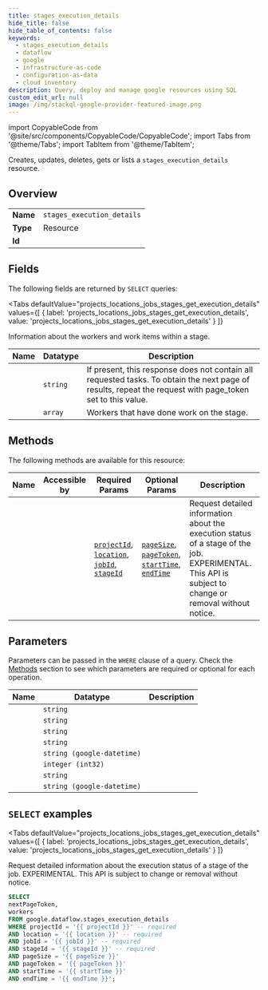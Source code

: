 ```yaml
--- 
title: stages_execution_details
hide_title: false
hide_table_of_contents: false
keywords:
  - stages_execution_details
  - dataflow
  - google
  - infrastructure-as-code
  - configuration-as-data
  - cloud inventory
description: Query, deploy and manage google resources using SQL
custom_edit_url: null
image: /img/stackql-google-provider-featured-image.png
---
```


import CopyableCode from '@site/src/components/CopyableCode/CopyableCode';
import Tabs from '@theme/Tabs';
import TabItem from '@theme/TabItem';

Creates, updates, deletes, gets or lists a <code>stages_execution_details</code> resource.

## Overview
<table><tbody>
<tr><td><b>Name</b></td><td><code>stages_execution_details</code></td></tr>
<tr><td><b>Type</b></td><td>Resource</td></tr>
<tr><td><b>Id</b></td><td><CopyableCode code="google.dataflow.stages_execution_details" /></td></tr>
</tbody></table>

## Fields

The following fields are returned by `SELECT` queries:

<Tabs
    defaultValue="projects_locations_jobs_stages_get_execution_details"
    values={[
        { label: 'projects_locations_jobs_stages_get_execution_details', value: 'projects_locations_jobs_stages_get_execution_details' }
    ]}
>
<TabItem value="projects_locations_jobs_stages_get_execution_details">

Information about the workers and work items within a stage.

<table>
<thead>
    <tr>
    <th>Name</th>
    <th>Datatype</th>
    <th>Description</th>
    </tr>
</thead>
<tbody>
<tr>
    <td><CopyableCode code="nextPageToken" /></td>
    <td><code>string</code></td>
    <td>If present, this response does not contain all requested tasks. To obtain the next page of results, repeat the request with page_token set to this value.</td>
</tr>
<tr>
    <td><CopyableCode code="workers" /></td>
    <td><code>array</code></td>
    <td>Workers that have done work on the stage.</td>
</tr>
</tbody>
</table>
</TabItem>
</Tabs>

## Methods

The following methods are available for this resource:

<table>
<thead>
    <tr>
    <th>Name</th>
    <th>Accessible by</th>
    <th>Required Params</th>
    <th>Optional Params</th>
    <th>Description</th>
    </tr>
</thead>
<tbody>
<tr>
    <td><a href="#projects_locations_jobs_stages_get_execution_details"><CopyableCode code="projects_locations_jobs_stages_get_execution_details" /></a></td>
    <td><CopyableCode code="select" /></td>
    <td><a href="#parameter-projectId"><code>projectId</code></a>, <a href="#parameter-location"><code>location</code></a>, <a href="#parameter-jobId"><code>jobId</code></a>, <a href="#parameter-stageId"><code>stageId</code></a></td>
    <td><a href="#parameter-pageSize"><code>pageSize</code></a>, <a href="#parameter-pageToken"><code>pageToken</code></a>, <a href="#parameter-startTime"><code>startTime</code></a>, <a href="#parameter-endTime"><code>endTime</code></a></td>
    <td>Request detailed information about the execution status of a stage of the job. EXPERIMENTAL. This API is subject to change or removal without notice.</td>
</tr>
</tbody>
</table>

## Parameters

Parameters can be passed in the `WHERE` clause of a query. Check the [Methods](#methods) section to see which parameters are required or optional for each operation.

<table>
<thead>
    <tr>
    <th>Name</th>
    <th>Datatype</th>
    <th>Description</th>
    </tr>
</thead>
<tbody>
<tr id="parameter-jobId">
    <td><CopyableCode code="jobId" /></td>
    <td><code>string</code></td>
    <td></td>
</tr>
<tr id="parameter-location">
    <td><CopyableCode code="location" /></td>
    <td><code>string</code></td>
    <td></td>
</tr>
<tr id="parameter-projectId">
    <td><CopyableCode code="projectId" /></td>
    <td><code>string</code></td>
    <td></td>
</tr>
<tr id="parameter-stageId">
    <td><CopyableCode code="stageId" /></td>
    <td><code>string</code></td>
    <td></td>
</tr>
<tr id="parameter-endTime">
    <td><CopyableCode code="endTime" /></td>
    <td><code>string (google-datetime)</code></td>
    <td></td>
</tr>
<tr id="parameter-pageSize">
    <td><CopyableCode code="pageSize" /></td>
    <td><code>integer (int32)</code></td>
    <td></td>
</tr>
<tr id="parameter-pageToken">
    <td><CopyableCode code="pageToken" /></td>
    <td><code>string</code></td>
    <td></td>
</tr>
<tr id="parameter-startTime">
    <td><CopyableCode code="startTime" /></td>
    <td><code>string (google-datetime)</code></td>
    <td></td>
</tr>
</tbody>
</table>

## `SELECT` examples

<Tabs
    defaultValue="projects_locations_jobs_stages_get_execution_details"
    values={[
        { label: 'projects_locations_jobs_stages_get_execution_details', value: 'projects_locations_jobs_stages_get_execution_details' }
    ]}
>
<TabItem value="projects_locations_jobs_stages_get_execution_details">

Request detailed information about the execution status of a stage of the job. EXPERIMENTAL. This API is subject to change or removal without notice.

```sql
SELECT
nextPageToken,
workers
FROM google.dataflow.stages_execution_details
WHERE projectId = '{{ projectId }}' -- required
AND location = '{{ location }}' -- required
AND jobId = '{{ jobId }}' -- required
AND stageId = '{{ stageId }}' -- required
AND pageSize = '{{ pageSize }}'
AND pageToken = '{{ pageToken }}'
AND startTime = '{{ startTime }}'
AND endTime = '{{ endTime }}';
```
</TabItem>
</Tabs>
